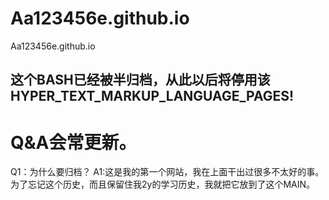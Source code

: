 # Aa123456e.github.io
Aa123456e.github.io
## 这个BASH已经被半归档，从此以后将停用该 HYPER_TEXT_MARKUP_LANGUAGE_PAGES!
# Q&A会常更新。
Q1：为什么要归档？
A1:这是我的第一个网站，我在上面干出过很多不太好的事。为了忘记这个历史，而且保留住我2y的学习历史，我就把它放到了这个MAIN。

